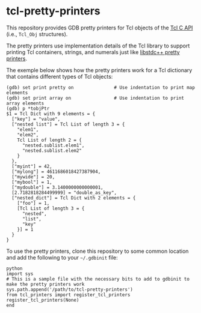 # tcl-pretty-printers
This repository provides GDB pretty printers for Tcl objects of the [Tcl C API](https://www.tcl.tk/man/tcl8.6/TclLib/contents.htm) (i.e., `Tcl_Obj` structures).

The pretty printers use implementation details of the Tcl library to support printing Tcl containers, strings, and numerals just like [libstdc++ pretty printers](https://www.tcl.tk/man/tcl8.6/TclLib/contents.htm).

The exemple below shows how the pretty printers work for a Tcl dictionary that contains different types of Tcl objects:
~~~ gdb
(gdb) set print pretty on               # Use indentation to print map elements   
(gdb) set print array on                # Use indentation to print array elements
(gdb) p *tobjPtr
$1 = Tcl Dict with 9 elements = {
  ["key"] = "value",
  ["nested list"] = Tcl List of length 3 = {
    "elem1",
    "elem2",
    Tcl List of length 2 = {
      "nested.sublist.elem1",
      "nested.sublist.elem2"
    }
  },
  ["myint"] = 42,
  ["mylong"] = 4611686018427387904,
  ["mywide"] = 20,
  ["mybool"] = 1,
  ["mydouble"] = 3.1400000000000001,
  [2.7182818284499999] = "double_as_key",
  ["nested_dict"] = Tcl Dict with 2 elements = {
    ["foo"] = 1,
    [Tcl List of length 3 = {
      "nested",
      "list",
      "key"
    }] = 1
  }
}

~~~

To use the pretty printers, clone this repository to some common location and add the following to your `~/.gdbinit` file:
``` gdbinit
python                                                   
import sys
# This is a sample file with the necessary bits to add to gdbinit to make the pretty printers work
sys.path.append('/path/to/tcl-pretty-printers')
from tcl_printers import register_tcl_printers
register_tcl_printers(None)                                                                                                                                                                   
end                                                                                               
```
